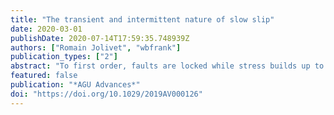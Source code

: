 ```yaml
---
title: "The transient and intermittent nature of slow slip"
date: 2020-03-01
publishDate: 2020-07-14T17:59:35.748939Z
authors: ["Romain Jolivet", "wbfrank"]
publication_types: ["2"]
abstract: "To first order, faults are locked while stress builds up to a devastating earthquake. However, we know that faults also slip slowly. After decades of geophysical observation, slow slip is now recognized as part of a continuum of transient deformation ranging from the dynamic propagation of seismic rupture to aseismic events over a wide range of durations and sizes. A growing body of evidence suggests that large-scale slow slip events can be decomposed into a multitude of smaller, temporally clustered events. Slow slip is more frequent and more dynamic than is suggested by conceptual models of rate-strengthening, stable slip."
featured: false
publication: "*AGU Advances*"
doi: "https://doi.org/10.1029/2019AV000126"
---
```


